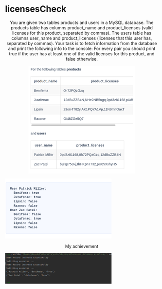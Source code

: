 # licensesCheck

<p align="center">
You are given two tables products and users in a MySQL database. The products table has columns product_name and product_licenses (valid licenses for this product, separated by commas). The users table has columns user_name and product_licenses (licenses that this user has, separated by commas).
Your task is to fetch information from the database and print the following info to the console: For every pair <user, product> you should print true if the user has at least one of the valid licenses for this product, and false otherwise. 
</p>

<p align="center">


  <img src="Figure_1.png" width="350" >
</p>

<p align="left">
  <img src="Figure_2.png" width="350" >
</p>

<p align="center" > My achievement</p> 
<p align="left">
  <img src="Figure_3.png" width="350">
</p>





